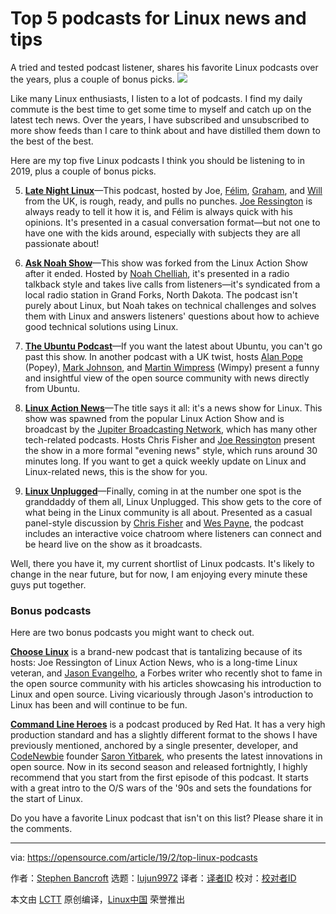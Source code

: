 [#]: collector: (lujun9972)
[#]: translator: ( )
[#]: reviewer: ( )
[#]: publisher: ( )
[#]: url: ( )
[#]: subject: (Top 5 podcasts for Linux news and tips)
[#]: via: (https://opensource.com/article/19/2/top-linux-podcasts)
[#]: author: (Stephen Bancroft https://opensource.com/users/stevereaver)

Top 5 podcasts for Linux news and tips
======
A tried and tested podcast listener, shares his favorite Linux podcasts over the years, plus a couple of bonus picks.
![](https://opensource.com/sites/default/files/styles/image-full-size/public/lead-images/linux-penguin-penguins.png?itok=5hlVDue7)

Like many Linux enthusiasts, I listen to a lot of podcasts. I find my daily commute is the best time to get some time to myself and catch up on the latest tech news. Over the years, I have subscribed and unsubscribed to more show feeds than I care to think about and have distilled them down to the best of the best.

Here are my top five Linux podcasts I think you should be listening to in 2019, plus a couple of bonus picks.

  5. [**Late Night Linux**][1]—This podcast, hosted by Joe, [Félim][2], [Graham][3], and [Will][4] from the UK, is rough, ready, and pulls no punches. [Joe Ressington][5] is always ready to tell it how it is, and Félim is always quick with his opinions. It's presented in a casual conversation format—but not one to have one with the kids around, especially with subjects they are all passionate about!


  4. [**Ask Noah Show**][6]—This show was forked from the Linux Action Show after it ended. Hosted by [Noah Chelliah][7], it's presented in a radio talkback style and takes live calls from listeners—it's syndicated from a local radio station in Grand Forks, North Dakota. The podcast isn't purely about Linux, but Noah takes on technical challenges and solves them with Linux and answers listeners' questions about how to achieve good technical solutions using Linux.


  3. [**The Ubuntu Podcast**][8]—If you want the latest about Ubuntu, you can't go past this show. In another podcast with a UK twist, hosts [Alan Pope][9] (Popey), [Mark Johnson][10], and [Martin Wimpress][11] (Wimpy) present a funny and insightful view of the open source community with news directly from Ubuntu.


  2. [**Linux Action News**][12]—The title says it all: it's a news show for Linux. This show was spawned from the popular Linux Action Show and is broadcast by the [Jupiter Broadcasting Network][13], which has many other tech-related podcasts. Hosts Chris Fisher and [Joe Ressington][5] present the show in a more formal "evening news" style, which runs around 30 minutes long. If you want to get a quick weekly update on Linux and Linux-related news, this is the show for you.


  1. [**Linux Unplugged**][14]—Finally, coming in at the number one spot is the granddaddy of them all, Linux Unplugged. This show gets to the core of what being in the Linux community is all about. Presented as a casual panel-style discussion by [Chris Fisher][15] and [Wes Payne][16], the podcast includes an interactive voice chatroom where listeners can connect and be heard live on the show as it broadcasts.



Well, there you have it, my current shortlist of Linux podcasts. It's likely to change in the near future, but for now, I am enjoying every minute these guys put together.

### Bonus podcasts

Here are two bonus podcasts you might want to check out.

**[Choose Linux][17]** is a brand-new podcast that is tantalizing because of its hosts: Joe Ressington of Linux Action News, who is a long-time Linux veteran, and [Jason Evangelho][18], a Forbes writer who recently shot to fame in the open source community with his articles showcasing his introduction to Linux and open source. Living vicariously through Jason's introduction to Linux has been and will continue to be fun.

[**Command Line Heroes**][19] is a podcast produced by Red Hat. It has a very high production standard and has a slightly different format to the shows I have previously mentioned, anchored by a single presenter, developer, and [CodeNewbie][20] founder [Saron Yitbarek][21], who presents the latest innovations in open source. Now in its second season and released fortnightly, I highly recommend that you start from the first episode of this podcast. It starts with a great intro to the O/S wars of the '90s and sets the foundations for the start of Linux.

Do you have a favorite Linux podcast that isn't on this list? Please share it in the comments.

--------------------------------------------------------------------------------

via: https://opensource.com/article/19/2/top-linux-podcasts

作者：[Stephen Bancroft][a]
选题：[lujun9972][b]
译者：[译者ID](https://github.com/译者ID)
校对：[校对者ID](https://github.com/校对者ID)

本文由 [LCTT](https://github.com/LCTT/TranslateProject) 原创编译，[Linux中国](https://linux.cn/) 荣誉推出

[a]: https://opensource.com/users/stevereaver
[b]: https://github.com/lujun9972
[1]: https://latenightlinux.com/
[2]: https://twitter.com/felimwhiteley
[3]: https://twitter.com/degville
[4]: https://twitter.com/8none1
[5]: https://twitter.com/JoeRessington
[6]: http://www.asknoahshow.com/
[7]: https://twitter.com/kernellinux?lang=en
[8]: http://ubuntupodcast.org/
[9]: https://twitter.com/popey
[10]: https://twitter.com/marxjohnson
[11]: https://twitter.com/m_wimpress
[12]: https://linuxactionnews.com/
[13]: https://www.jupiterbroadcasting.com/
[14]: https://linuxunplugged.com/
[15]: https://twitter.com/ChrisLAS
[16]: https://twitter.com/wespayne
[17]: https://chooselinux.show
[18]: https://twitter.com/killyourfm
[19]: https://www.redhat.com/en/command-line-heroes
[20]: https://www.codenewbie.org/
[21]: https://twitter.com/saronyitbarek
